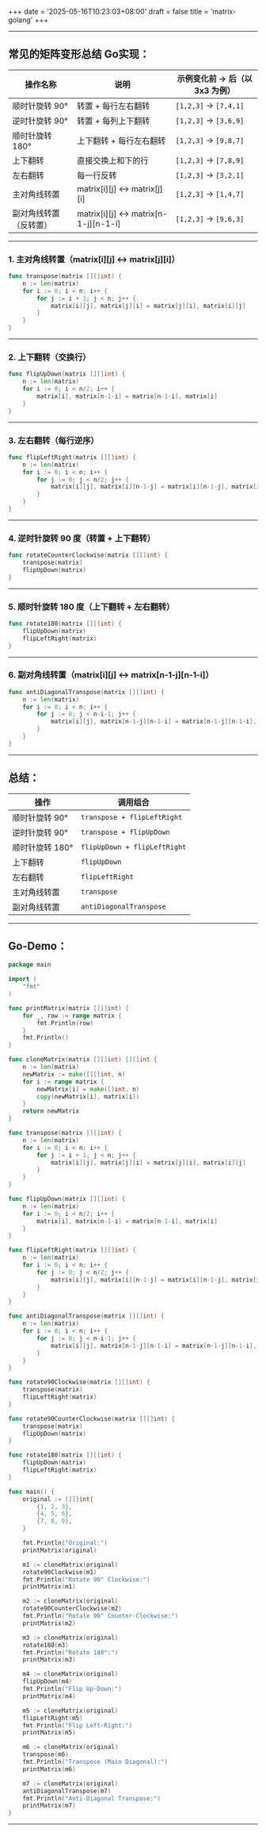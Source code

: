 +++
date = '2025-05-16T10:23:03+08:00'
draft = false
title = 'matrix-golang'
+++

---

## 常见的矩阵变形总结 Go实现：

| 操作名称        | 说明                                      | 示例变化前 -> 后（以 3x3 为例）   |
| ----------- | --------------------------------------- | ---------------------- |
| 顺时针旋转 90°   | 转置 + 每行左右翻转                             | `[1,2,3]` -> `[7,4,1]` |
| 逆时针旋转 90°   | 转置 + 每列上下翻转                             | `[1,2,3]` -> `[3,6,9]` |
| 顺时针旋转 180°  | 上下翻转 + 每行左右翻转                           | `[1,2,3]` -> `[9,8,7]` |
| 上下翻转        | 直接交换上和下的行                               | `[1,2,3]` -> `[7,8,9]` |
| 左右翻转        | 每一行反转                                   | `[1,2,3]` -> `[3,2,1]` |
| 主对角线转置      | matrix\[i]\[j] ↔ matrix\[j]\[i]         | `[1,2,3]` -> `[1,4,7]` |
| 副对角线转置（反转置） | matrix\[i]\[j] ↔ matrix\[n-1-j]\[n-1-i] | `[1,2,3]` -> `[9,6,3]` |

---

### 1. 主对角线转置（matrix\[i]\[j] ↔ matrix\[j]\[i]）

```go
func transpose(matrix [][]int) {
    n := len(matrix)
    for i := 0; i < n; i++ {
        for j := i + 1; j < n; j++ {
            matrix[i][j], matrix[j][i] = matrix[j][i], matrix[i][j]
        }
    }
}
```

---

### 2. 上下翻转（交换行）

```go
func flipUpDown(matrix [][]int) {
    n := len(matrix)
    for i := 0; i < n/2; i++ {
        matrix[i], matrix[n-1-i] = matrix[n-1-i], matrix[i]
    }
}
```

---

### 3. 左右翻转（每行逆序）

```go
func flipLeftRight(matrix [][]int) {
    n := len(matrix)
    for i := 0; i < n; i++ {
        for j := 0; j < n/2; j++ {
            matrix[i][j], matrix[i][n-1-j] = matrix[i][n-1-j], matrix[i][j]
        }
    }
}
```

---

### 4. 逆时针旋转 90 度（转置 + 上下翻转）

```go
func rotateCounterClockwise(matrix [][]int) {
    transpose(matrix)
    flipUpDown(matrix)
}
```

---

### 5. 顺时针旋转 180 度（上下翻转 + 左右翻转）

```go
func rotate180(matrix [][]int) {
    flipUpDown(matrix)
    flipLeftRight(matrix)
}
```

---

### 6. 副对角线转置（matrix\[i]\[j] ↔ matrix\[n-1-j]\[n-1-i]）

```go
func antiDiagonalTranspose(matrix [][]int) {
    n := len(matrix)
    for i := 0; i < n; i++ {
        for j := 0; j < n-i-1; j++ {
            matrix[i][j], matrix[n-1-j][n-1-i] = matrix[n-1-j][n-1-i], matrix[i][j]
        }
    }
}
```

---

## 总结：

| 操作         | 调用组合                         |
| ---------- | ---------------------------- |
| 顺时针旋转 90°  | `transpose + flipLeftRight`  |
| 逆时针旋转 90°  | `transpose + flipUpDown`     |
| 顺时针旋转 180° | `flipUpDown + flipLeftRight` |
| 上下翻转       | `flipUpDown`                 |
| 左右翻转       | `flipLeftRight`              |
| 主对角线转置     | `transpose`                  |
| 副对角线转置     | `antiDiagonalTranspose`      |

---


## Go-Demo：

```go
package main

import (
    "fmt"
)

func printMatrix(matrix [][]int) {
    for _, row := range matrix {
        fmt.Println(row)
    }
    fmt.Println()
}

func cloneMatrix(matrix [][]int) [][]int {
    n := len(matrix)
    newMatrix := make([][]int, n)
    for i := range matrix {
        newMatrix[i] = make([]int, n)
        copy(newMatrix[i], matrix[i])
    }
    return newMatrix
}

func transpose(matrix [][]int) {
    n := len(matrix)
    for i := 0; i < n; i++ {
        for j := i + 1; j < n; j++ {
            matrix[i][j], matrix[j][i] = matrix[j][i], matrix[i][j]
        }
    }
}

func flipUpDown(matrix [][]int) {
    n := len(matrix)
    for i := 0; i < n/2; i++ {
        matrix[i], matrix[n-1-i] = matrix[n-1-i], matrix[i]
    }
}

func flipLeftRight(matrix [][]int) {
    n := len(matrix)
    for i := 0; i < n; i++ {
        for j := 0; j < n/2; j++ {
            matrix[i][j], matrix[i][n-1-j] = matrix[i][n-1-j], matrix[i][j]
        }
    }
}

func antiDiagonalTranspose(matrix [][]int) {
    n := len(matrix)
    for i := 0; i < n; i++ {
        for j := 0; j < n-i-1; j++ {
            matrix[i][j], matrix[n-1-j][n-1-i] = matrix[n-1-j][n-1-i], matrix[i][j]
        }
    }
}

func rotate90Clockwise(matrix [][]int) {
    transpose(matrix)
    flipLeftRight(matrix)
}

func rotate90CounterClockwise(matrix [][]int) {
    transpose(matrix)
    flipUpDown(matrix)
}

func rotate180(matrix [][]int) {
    flipUpDown(matrix)
    flipLeftRight(matrix)
}

func main() {
    original := [][]int{
        {1, 2, 3},
        {4, 5, 6},
        {7, 8, 9},
    }

    fmt.Println("Original:")
    printMatrix(original)

    m1 := cloneMatrix(original)
    rotate90Clockwise(m1)
    fmt.Println("Rotate 90° Clockwise:")
    printMatrix(m1)

    m2 := cloneMatrix(original)
    rotate90CounterClockwise(m2)
    fmt.Println("Rotate 90° Counter-Clockwise:")
    printMatrix(m2)

    m3 := cloneMatrix(original)
    rotate180(m3)
    fmt.Println("Rotate 180°:")
    printMatrix(m3)

    m4 := cloneMatrix(original)
    flipUpDown(m4)
    fmt.Println("Flip Up-Down:")
    printMatrix(m4)

    m5 := cloneMatrix(original)
    flipLeftRight(m5)
    fmt.Println("Flip Left-Right:")
    printMatrix(m5)

    m6 := cloneMatrix(original)
    transpose(m6)
    fmt.Println("Transpose (Main Diagonal):")
    printMatrix(m6)

    m7 := cloneMatrix(original)
    antiDiagonalTranspose(m7)
    fmt.Println("Anti-Diagonal Transpose:")
    printMatrix(m7)
}
```

---